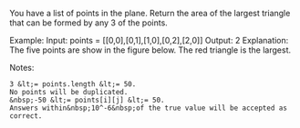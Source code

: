 You have a list of points in the plane. Return the area of the largest triangle that can be formed by any 3 of the points.


Example:
Input: points = [[0,0],[0,1],[1,0],[0,2],[2,0]]
Output: 2
Explanation: 
The five points are show in the figure below. The red triangle is the largest.




Notes: 


	3 &lt;= points.length &lt;= 50.
	No points will be duplicated.
	&nbsp;-50 &lt;= points[i][j] &lt;= 50.
	Answers within&nbsp;10^-6&nbsp;of the true value will be accepted as correct.


&nbsp;
